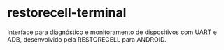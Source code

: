 # restorecell-terminal
Interface para diagnóstico e monitoramento de dispositivos com UART e ADB, desenvolvido pela RESTORECELL para ANDROID.
